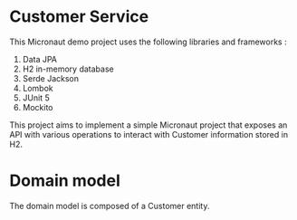 # Customer Service
This Micronaut demo project uses the following libraries and frameworks :

1. Data JPA
2.  H2 in-memory database
3. Serde Jackson
3. Lombok
3. JUnit 5
4. Mockito

This project aims to implement a simple Micronaut project that exposes an API with various operations to interact with Customer information stored in H2.

# Domain model

The domain model is composed of a Customer entity.



